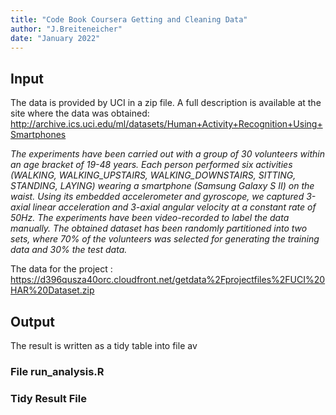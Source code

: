 ```yaml
---
title: "Code Book Coursera Getting and Cleaning Data"
author: "J.Breiteneicher" 
date: "January 2022" 
---
```


## Input
The data is provided by UCI in a zip file. 
A full description is available at the site where the data was obtained:
http://archive.ics.uci.edu/ml/datasets/Human+Activity+Recognition+Using+Smartphones 

*The experiments have been carried out with a group of 30 volunteers within an age bracket of 19-48 years. 
Each person performed six activities (WALKING, WALKING_UPSTAIRS, WALKING_DOWNSTAIRS, SITTING, STANDING, LAYING) wearing a smartphone (Samsung Galaxy S II) on the waist. Using its embedded accelerometer and gyroscope, we captured 3-axial linear acceleration and 3-axial angular velocity at a constant rate of 50Hz. The experiments have been video-recorded to label the data manually. The obtained dataset has been randomly partitioned into two sets, where 70% of the volunteers was selected for generating the training data and 30% the test data.*

The data for the project :
https://d396qusza40orc.cloudfront.net/getdata%2Fprojectfiles%2FUCI%20HAR%20Dataset.zip  

## Output
The result is written as a tidy table into file
av

### File run_analysis.R

### Tidy Result File

